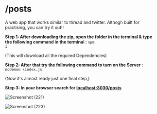 # /posts
A web app that works similar to thread and twitter. Althogh built for practising, you can try it out!! 


<b>Step 1: After downloading the zip, open the folder in the terminal & type the following command in the terminal : </b>
<code>npm i</code>

(This will download all the required Dependencies)

<b>Step 2: After that try the following command to turn on the Server : </b>
<code>nodemon \index.js</code>


(Now it's almost ready just one final step,)


<b>Step 3: In your browser search for <a href="localhost:3030/posts">localhost:3030/posts</a></b>

![Screenshot (221)](https://github.com/Mitul30M/-posts/assets/120619177/47b6e447-66ec-478d-90e9-2f99bf432644)

![Screenshot (223)](https://github.com/Mitul30M/-posts/assets/120619177/36f43a0e-fd2f-4bf3-b570-60ebccc8e893)


